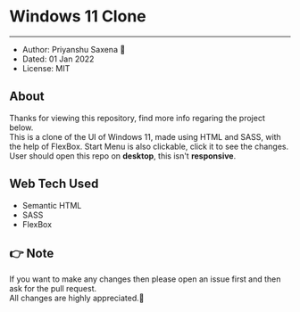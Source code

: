 # Windows 11 Clone

---

- Author: Priyanshu Saxena 🙂
- Dated: 01 Jan 2022
- License: MIT

## About
Thanks for viewing this repository, find more info regaring the project below.<br/>
This is a clone of the UI of Windows 11, made using HTML and SASS, with the help of FlexBox. Start Menu is also clickable, click it to see the changes.
<br/> User should open this repo on **desktop**, this isn't **responsive**.

## Web Tech Used

- Semantic HTML
- SASS
- FlexBox

## 👉 Note 
If you want to make any changes then please open an issue first and then ask for the pull request. <br/> All changes are highly appreciated.👋